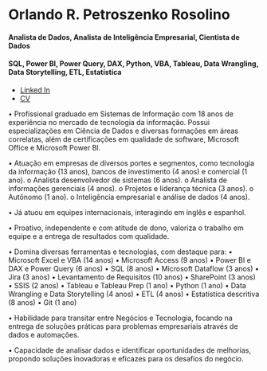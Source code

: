 # Orlando R. Petroszenko Rosolino 

#### Analista de Dados, Analista de Inteligência Empresarial, Cientista de Dados
#### SQL, Power BI, Power Query, DAX, Python, VBA, Tableau, Data Wrangling, Data Storytelling, ETL, Estatística 

* [Linked In](https://www.linkedin.com/in/orlando-petroszenko/)
* [CV](https://github.com/orosolin2/orosolin2/blob/main/CV_ORPR_PT_202404-v04.pdf)

• Profissional graduado em Sistemas de Informação com 18 anos de experiência no mercado de tecnologia da informação. Possui especializações em Ciência de Dados e diversas formações em áreas correlatas, além de certificações em qualidade de software, Microsoft Office e Microsoft Power BI.

• Atuação em empresas de diversos portes e segmentos, como tecnologia da informação (13 anos), bancos de investimento (4 anos) e comercial (1 ano).
 o Analista desenvolvedor de sistemas (6 anos).
 o Analista de informações gerenciais (4 anos).
 o Projetos e liderança técnica (3 anos).
 o Autônomo (1 ano).
 o Inteligência empresarial e análise de dados (4 anos).
 
• Já atuou em equipes internacionais, interagindo em inglês e espanhol.

• Proativo, independente e com atitude de dono, valoriza o trabalho em equipe e a entrega de resultados com qualidade.

• Domina diversas ferramentas e tecnologias, com destaque para:
 • Microsoft Excel e VBA (14 anos)
 • Microsoft Access (9 anos)
 • Power BI e DAX e Power Query (6 anos)
 • SQL (8 anos)
 • Microsoft Dataflow (3 anos)
 • Jira (3 anos)
 • Levantamento de Requisitos (10 anos)
 • SharePoint (3 anos)
 • SSIS (2 anos)
 • Tableau e Tableau Prep (1 ano)
 • Python (1 ano)
 • Data Wrangling e Data Storytelling (4 anos)
 • ETL (4 anos)
 • Estatística descritiva (8 anos)
 • Git (1 ano)
 
• Habilidade para transitar entre Negócios e Tecnologia, focando na entrega de soluções práticas para problemas empresariais através de dados e automações.

• Capacidade de analisar dados e identificar oportunidades de melhorias, propondo soluções inovadoras e eficazes para os desafios do negócio.
